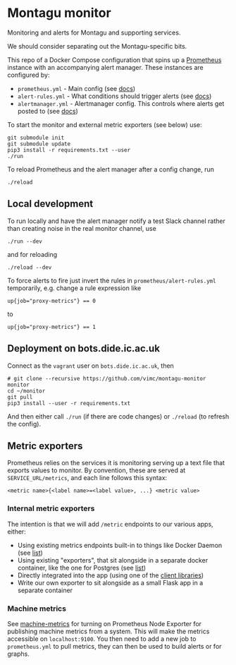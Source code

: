 # Montagu monitor
Monitoring and alerts for Montagu and supporting services.

We should consider separating out the Montagu-specific bits.

This repo of a Docker Compose configuration that spins up a
[Prometheus](https://prometheus.io/) instance with an accompanying alert
manager. These instances are configured by:

* `prometheus.yml` - Main config (see [docs](https://prometheus.io/docs/prometheus/latest/configuration/configuration/))
* `alert-rules.yml` - What conditions should trigger alerts (see [docs](https://prometheus.io/docs/prometheus/latest/configuration/alerting_rules/))
* `alertmanager.yml` - Alertmanager config. This controls where alerts get posted to (see [docs](https://prometheus.io/docs/alerting/configuration/))

To start the monitor and external metric exporters (see below) use:

```
git submodule init
git submodule update
pip3 install -r requirements.txt --user
./run
```

To reload Prometheus and the alert manager after a config change, run
```
./reload
```

## Local development
To run locally and have the alert manager notify a test Slack channel rather than creating noise in
the real monitor channel, use
```
./run --dev
```

and for reloading
```
./reload --dev
```

To force alerts to fire just invert the rules in `prometheus/alert-rules.yml` temporarily, e.g. change a rule expression
like

`up{job="proxy-metrics"} == 0`

to

`up{job="proxy-metrics"} == 1`


## Deployment on bots.dide.ic.ac.uk

Connect as the `vagrant` user on `bots.dide.ic.ac.uk`, then

```
# git clone --recursive https://github.com/vimc/montagu-monitor monitor
cd ~/monitor
git pull
pip3 install --user -r requirements.txt
```

And then either call `./run` (if there are code changes) or `./reload` (to
refresh the config).

## Metric exporters
Prometheus relies on the services it is monitoring serving up a text file that
exports values to monitor. By convention, these are served at
`SERVICE_URL/metrics`, and each line follows this syntax:

```
<metric name>{<label name>=<label value>, ...} <metric value>
```

### Internal metric exporters
The intention is that we will add `/metric` endpoints to our various apps,
either:

* Using existing metrics endpoints built-in to things like Docker Daemon (see
  [list](https://prometheus.io/docs/instrumenting/exporters/#software-exposing-prometheus-metrics))
* Using existing "exporters", that sit alongside in a separate docker container,
  like the one for Postgres (see [list](https://prometheus.io/docs/instrumenting/exporters/#third-party-exporters))
* Directly integrated into the app (using one of the
  [client libraries](https://prometheus.io/docs/instrumenting/clientlibs/))
* Write our own exporter to sit alongside as a small Flask app in a separate
  container

### Machine metrics

See [machine-metrics](https://github.com/vimc/machine-metrics) for turning on Prometheus Node Exporter for publishing machine metrics from a system. This will make the metrics accessible on `localhost:9100`. You then need to add a new job to `prometheus.yml` to pull metrics, they can then be used to build alerts or for graphs.
